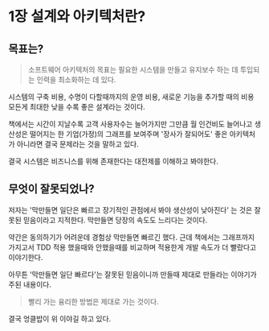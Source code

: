 # 1장 설계와 아키텍처란?

## 목표는?

> 소프트웨어 아키텍처의 목표는 필요한 시스템을 만들고 유지보수 하는 데 투입되는 인력을 최소화하는 데 있다.

시스템의 구축 비용, 수명이 다할때까지의 운영 비용, 새로운 기능을 추가할 때의 비용 모든게 최대한 낮을 수록 좋은 설계라는 것이다.

책에서는 시간이 지날수록 고객 사용자수는 늘어가지만 그만큼 월 인건비도 늘어나고 생산성은 떨어지는 한 기업(가정)의 그래프를 보여주며 '장사가 잘되어도' 좋은 아키텍처가 아니라면 결국 문제라는 것을 말하고 있다.

결국 시스템은 비즈니스를 위해 존재한다는 대전제를 이해하고 봐야한다.



## 무엇이 잘못되었나?

저자는 '막만들면 일단은 빠르고 장기적인 관점에서 봐야 생산성이 낮아진다' 는 것은 잘못된 믿음이라고 지적한다. 막만들면 당장의 속도도 느리다는 것이다.

약간은 동의하기가 어려운데 경험상 막만들면 빠르긴 했다. 근데 책에서는 그래프까지 가지고서 TDD 적용 했을때와 안했을때를 비교하며 적용한게 개발 속도가 더 빨랐다고 이야기한다.

아무튼 '막만들면 일단 빠르다'는 잘못된 믿음이니까 만들때 제대로 만들라는 이야기가 주된 내용이다.

> 빨리 가는 융리한 방법은 제대로 가는 것이다.

결국 엉클밥이 위 이야길 하고 있다.
